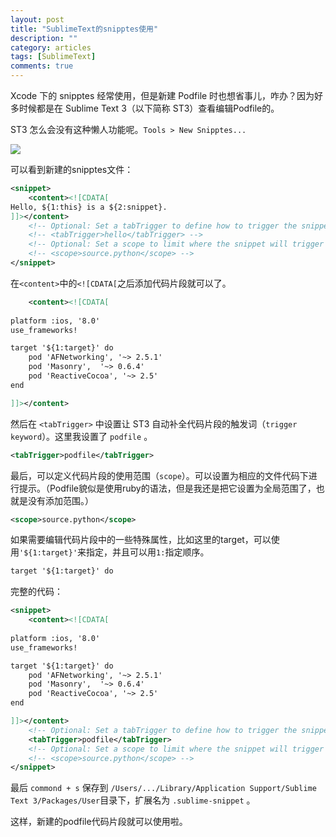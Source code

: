 ```yaml
---
layout: post
title: "SublimeText的snipptes使用"
description: ""
category: articles
tags: [SublimeText]
comments: true
---
```


Xcode 下的 snipptes 经常使用，但是新建 Podfile 时也想省事儿，咋办？因为好多时候都是在 Sublime Text 3（以下简称 ST3）查看编辑Podfile的。

ST3 怎么会没有这种懒人功能呢。`Tools > New Snipptes...`

![](https://lettleprince.github.io/images/old_images/sublimetext-snipptes.png)

可以看到新建的snipptes文件：

```xml
<snippet>
    <content><![CDATA[
Hello, ${1:this} is a ${2:snippet}.
]]></content>
    <!-- Optional: Set a tabTrigger to define how to trigger the snippet -->
    <!-- <tabTrigger>hello</tabTrigger> -->
    <!-- Optional: Set a scope to limit where the snippet will trigger -->
    <!-- <scope>source.python</scope> -->
</snippet>
```

在`<content>`中的`<![CDATA[`之后添加代码片段就可以了。

```xml
    <content><![CDATA[
        
platform :ios, '8.0'
use_frameworks!

target '${1:target}' do
    pod 'AFNetworking', '~> 2.5.1'
    pod 'Masonry',  '~> 0.6.4'
    pod 'ReactiveCocoa', '~> 2.5'
end

]]></content>
```

然后在 `<tabTrigger>` 中设置让 ST3 自动补全代码片段的触发词（`trigger keyword`）。这里我设置了 `podfile` 。

```xml
<tabTrigger>podfile</tabTrigger>
```

最后，可以定义代码片段的使用范围（`scope`）。可以设置为相应的文件代码下进行提示。（Podfile貌似是使用ruby的语法，但是我还是把它设置为全局范围了，也就是没有添加范围。）

```xml
<scope>source.python</scope>
```

如果需要编辑代码片段中的一些特殊属性，比如这里的target，可以使用`'${1:target}'`来指定，并且可以用`1:`指定顺序。

```xml
target '${1:target}' do
```

完整的代码：

```xml
<snippet>
    <content><![CDATA[
        
platform :ios, '8.0'
use_frameworks!

target '${1:target}' do
    pod 'AFNetworking', '~> 2.5.1'
    pod 'Masonry',  '~> 0.6.4'
    pod 'ReactiveCocoa', '~> 2.5'
end

]]></content>
    <!-- Optional: Set a tabTrigger to define how to trigger the snippet -->
    <tabTrigger>podfile</tabTrigger>
    <!-- Optional: Set a scope to limit where the snippet will trigger -->
    <!-- <scope>source.python</scope> -->
</snippet>
```

最后 `commond + s` 保存到 `/Users/.../Library/Application Support/Sublime Text 3/Packages/User`目录下，扩展名为 `.sublime-snippet` 。

这样，新建的podfile代码片段就可以使用啦。

